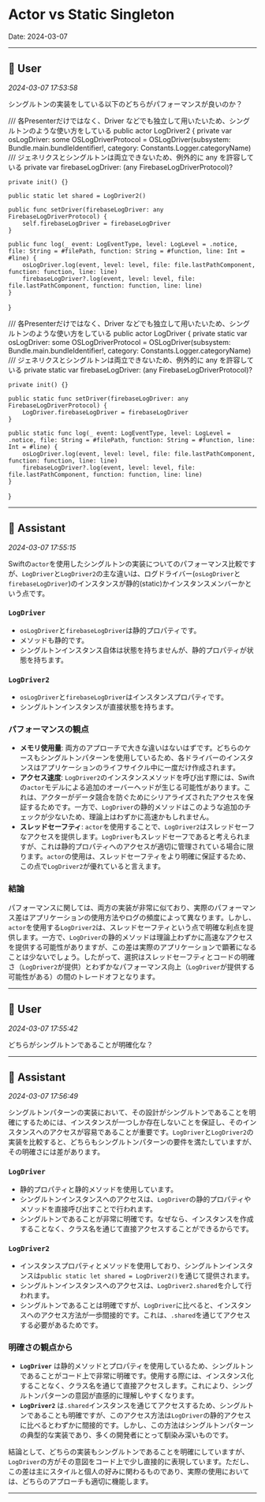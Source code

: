 # Actor vs Static Singleton

Date: 2024-03-07

---

## 👤 User
*2024-03-07 17:53:58*

シングルトンの実装をしている以下のどちらがパフォーマンスが良いのか？

/// 各Presenterだけではなく、Driver などでも独立して用いたいため、シングルトンのような使い方をしている
public actor LogDriver2 {
    private var osLogDriver: some OSLogDriverProtocol = OSLogDriver(subsystem: Bundle.main.bundleIdentifier!, category: Constants.Logger.categoryName)
    /// ジェネリクスとシングルトンは両立できないため、例外的に any を許容している
    private var firebaseLogDriver: (any FirebaseLogDriverProtocol)?

    private init() {}
    
    public static let shared = LogDriver2()

    public func setDriver(firebaseLogDriver: any FirebaseLogDriverProtocol) {
        self.firebaseLogDriver = firebaseLogDriver
    }

    public func log(_ event: LogEventType, level: LogLevel = .notice, file: String = #filePath, function: String = #function, line: Int = #line) {
        osLogDriver.log(event, level: level, file: file.lastPathComponent, function: function, line: line)
        firebaseLogDriver?.log(event, level: level, file: file.lastPathComponent, function: function, line: line)
    }
}

/// 各Presenterだけではなく、Driver などでも独立して用いたいため、シングルトンのような使い方をしている
public actor LogDriver {
    private static var osLogDriver: some OSLogDriverProtocol = OSLogDriver(subsystem: Bundle.main.bundleIdentifier!, category: Constants.Logger.categoryName)
    /// ジェネリクスとシングルトンは両立できないため、例外的に any を許容している
    private static var firebaseLogDriver: (any FirebaseLogDriverProtocol)?

    private init() {}

    public static func setDriver(firebaseLogDriver: any FirebaseLogDriverProtocol) {
        LogDriver.firebaseLogDriver = firebaseLogDriver
    }

    public static func log(_ event: LogEventType, level: LogLevel = .notice, file: String = #filePath, function: String = #function, line: Int = #line) {
        osLogDriver.log(event, level: level, file: file.lastPathComponent, function: function, line: line)
        firebaseLogDriver?.log(event, level: level, file: file.lastPathComponent, function: function, line: line)
    }
}

---

## 🤖 Assistant
*2024-03-07 17:55:15*

Swiftの`actor`を使用したシングルトンの実装についてのパフォーマンス比較ですが、`LogDriver`と`LogDriver2`の主な違いは、ログドライバー(`osLogDriver`と`firebaseLogDriver`)のインスタンスが静的(static)かインスタンスメンバーかという点です。

### `LogDriver`

- `osLogDriver`と`firebaseLogDriver`は静的プロパティです。
- メソッドも静的です。
- シングルトンインスタンス自体は状態を持ちませんが、静的プロパティが状態を持ちます。

### `LogDriver2`

- `osLogDriver`と`firebaseLogDriver`はインスタンスプロパティです。
- シングルトンインスタンスが直接状態を持ちます。

### パフォーマンスの観点

- **メモリ使用量**: 両方のアプローチで大きな違いはないはずです。どちらのケースもシングルトンパターンを使用しているため、各ドライバーのインスタンスはアプリケーションのライフサイクル中に一度だけ作成されます。
- **アクセス速度**: `LogDriver2`のインスタンスメソッドを呼び出す際には、Swiftの`actor`モデルによる追加のオーバーヘッドが生じる可能性があります。これは、アクターがデータ競合を防ぐためにシリアライズされたアクセスを保証するためです。一方で、`LogDriver`の静的メソッドはこのような追加のチェックが少ないため、理論上はわずかに高速かもしれません。
- **スレッドセーフティ**: `actor`を使用することで、`LogDriver2`はスレッドセーフなアクセスを提供します。`LogDriver`もスレッドセーフであると考えられますが、これは静的プロパティへのアクセスが適切に管理されている場合に限ります。`actor`の使用は、スレッドセーフティをより明確に保証するため、この点で`LogDriver2`が優れていると言えます。

### 結論

パフォーマンスに関しては、両方の実装が非常に似ており、実際のパフォーマンス差はアプリケーションの使用方法やログの頻度によって異なります。しかし、`actor`を使用する`LogDriver2`は、スレッドセーフティという点で明確な利点を提供します。一方で、`LogDriver`の静的メソッドは理論上わずかに高速なアクセスを提供する可能性がありますが、この差は実際のアプリケーションで顕著になることは少ないでしょう。したがって、選択はスレッドセーフティとコードの明確さ（`LogDriver2`が提供）とわずかなパフォーマンス向上（`LogDriver`が提供する可能性がある）の間のトレードオフとなります。

---

## 👤 User
*2024-03-07 17:55:42*

どちらがシングルトンであることが明確化な？

---

## 🤖 Assistant
*2024-03-07 17:56:49*

シングルトンパターンの実装において、その設計がシングルトンであることを明確にするためには、インスタンスが一つしか存在しないことを保証し、そのインスタンスへのアクセスが容易であることが重要です。`LogDriver`と`LogDriver2`の実装を比較すると、どちらもシングルトンパターンの要件を満たしていますが、その明確さには差があります。

### `LogDriver`

- 静的プロパティと静的メソッドを使用しています。
- シングルトンインスタンスへのアクセスは、`LogDriver`の静的プロパティやメソッドを直接呼び出すことで行われます。
- シングルトンであることが非常に明確です。なぜなら、インスタンスを作成することなく、クラス名を通じて直接アクセスすることができるからです。

### `LogDriver2`

- インスタンスプロパティとメソッドを使用しており、シングルトンインスタンスは`public static let shared = LogDriver2()`を通じて提供されます。
- シングルトンインスタンスへのアクセスは、`LogDriver2.shared`を介して行われます。
- シングルトンであることは明確ですが、`LogDriver`に比べると、インスタンスへのアクセス方法が一歩間接的です。これは、`.shared`を通じてアクセスする必要があるためです。

### 明確さの観点から

- **`LogDriver`** は静的メソッドとプロパティを使用しているため、シングルトンであることがコード上で非常に明確です。使用する際には、インスタンス化することなく、クラス名を通じて直接アクセスします。これにより、シングルトンパターンの意図が直感的に理解しやすくなります。
- **`LogDriver2`** は`.shared`インスタンスを通じてアクセスするため、シングルトンであることも明確ですが、このアクセス方法は`LogDriver`の静的アクセスに比べるとわずかに間接的です。しかし、この方法はシングルトンパターンの典型的な実装であり、多くの開発者にとって馴染み深いものです。

結論として、どちらの実装もシングルトンであることを明確にしていますが、`LogDriver`の方がその意図をコード上で少し直接的に表現しています。ただし、この差は主にスタイルと個人の好みに関わるものであり、実際の使用においては、どちらのアプローチも適切に機能します。

---
